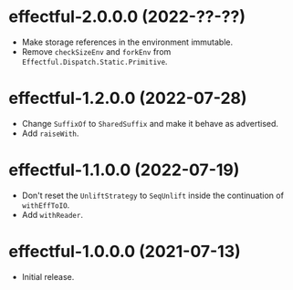 # effectful-2.0.0.0 (2022-??-??)
* Make storage references in the environment immutable.
* Remove `checkSizeEnv` and `forkEnv` from
  `Effectful.Dispatch.Static.Primitive`.

# effectful-1.2.0.0 (2022-07-28)
* Change `SuffixOf` to `SharedSuffix` and make it behave as advertised.
* Add `raiseWith`.

# effectful-1.1.0.0 (2022-07-19)
* Don't reset the `UnliftStrategy` to `SeqUnlift` inside the continuation of
  `withEffToIO`.
* Add `withReader`.

# effectful-1.0.0.0 (2021-07-13)
* Initial release.
